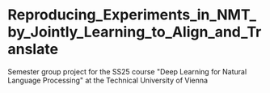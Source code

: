 # Reproducing_Experiments_in_NMT_by_Jointly_Learning_to_Align_and_Translate
Semester group project for the SS25 course "Deep Learning for Natural Language Processing" at the Technical University of Vienna

